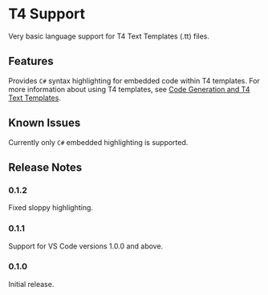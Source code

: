 # T4 Support

Very basic language support for T4 Text Templates (.tt) files.

## Features

Provides `C#` syntax highlighting for embedded code within T4 templates. For more information about using T4 templates, see [Code Generation and T4 Text Templates](https://docs.microsoft.com/en-us/visualstudio/modeling/code-generation-and-t4-text-templates).

## Known Issues

Currently only `C#` embedded highlighting is supported.

## Release Notes

### 0.1.2

Fixed sloppy highlighting.

### 0.1.1

Support for VS Code versions 1.0.0 and above.

### 0.1.0

Initial release.